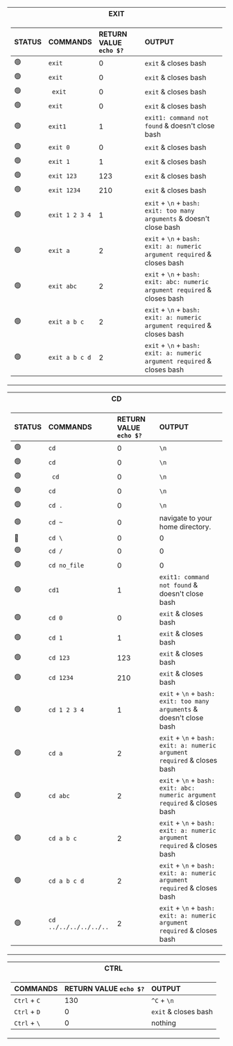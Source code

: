 <div align="center">
<table>
<tr><th>EXIT</th>
<tr><td>

| STATUS        | COMMANDS        | RETURN VALUE `echo $?`  | OUTPUT|
| :---            | :---            | :---    | :---|
| 🟢 | `exit`          | 0       | `exit` & closes bash                                                         |
| 🟢 | `exit `         | 0       | `exit` & closes bash                                                         |
| 🟢 | ` exit`         | 0       | `exit` & closes bash                                                         |
| 🟢 | ` exit `        | 0       | `exit` & closes bash                                                         |
| 🟢 | `exit1`         | 1       | `exit1: command not found` & doesn't close bash                              |
| 🟢 | `exit 0`        | 0       | `exit` & closes bash                                                         |
| 🟢 | `exit 1`        | 1       | `exit` & closes bash                                                         |
| 🟢 | `exit 123`      | 123	    | `exit` & closes bash                                                         |
| 🟢 | `exit 1234`     | 210     | `exit` & closes bash                                                         |
| 🟢 | `exit 1 2 3 4`  | 1	      | `exit` + `\n` + `bash: exit: too many arguments` & doesn't close bash        |
| 🟢 | `exit a`        | 2	      | `exit` + `\n` + `bash: exit: a: numeric argument required` & closes bash     |
| 🟢 | `exit abc`      | 2	      | `exit` + `\n` + `bash: exit: abc: numeric argument required` & closes bash   |
| 🟢 | `exit a b c`    | 2	      | `exit` + `\n` + `bash: exit: a: numeric argument required` & closes bash     |
| 🟢 | `exit a b c d`  | 2	      | `exit` + `\n` + `bash: exit: a: numeric argument required` & closes bash     |

</td></tr> </table
</div>
  
<div align="center">
<table>
<tr><th>CD</th>
<tr><td>

| STATUS | COMMANDS | RETURN VALUE `echo $?` | OUTPUT |
| :--- | :--- | :--- | :--- |
| 🟢 |`cd`            | 0                     | `\n`                              |
| 🟢 |`cd `           | 0                     | `\n`                              |
| 🟢 |` cd`           | 0                     | `\n`                              |
| 🟢 |` cd `          | 0                     | `\n`                              |
| 🟢 |`cd .`          | 0                     | `\n`                              |
| 🟢 |`cd ~`          | 0                     | navigate to your home directory.  |
| 🔵 | `cd \`        | 0                     | 0  |
| 🟢 | `cd /`        | 0                     | 0  |
| 🟢 | `cd no_file`  | 0                     | 0  |
| 🟢 | `cd1`         | 1       | `exit1: command not found` & doesn't close bash                       |
| 🟢 | `cd 0`        | 0       | `exit` & closes bash                                                  |
| 🟢 | `cd 1`        | 1       | `exit` & closes bash                                                  |
| 🟢 | `cd 123`      | 123	    | `exit` & closes bash                                                  |
| 🟢 | `cd 1234`     | 210     | `exit` & closes bash                                                  |
| 🟢 | `cd 1 2 3 4`  | 1	      | `exit` + `\n` + `bash: exit: too many arguments` & doesn't close bash        |
| 🟢 | `cd a`        | 2	      | `exit` + `\n` + `bash: exit: a: numeric argument required` & closes bash     |
| 🟢 | `cd abc`      | 2	      | `exit` + `\n` + `bash: exit: abc: numeric argument required` & closes bash   |
| 🟢 | `cd a b c`    | 2	      | `exit` + `\n` + `bash: exit: a: numeric argument required` & closes bash     |
| 🟢 | `cd a b c d`  | 2	      | `exit` + `\n` + `bash: exit: a: numeric argument required` & closes bash     |
| 🟢 | `cd ../../../../../..` | 2	      | `exit` + `\n` + `bash: exit: a: numeric argument required` & closes bash |

</td></tr> </table
</div>
    
<div align="center">
<table>
<tr><th>CTRL</th>
<tr><td>

| COMMANDS      | RETURN VALUE `echo $?`  | OUTPUT                |
| :---          | :---                  | :---                  |
| `Ctrl` + `C`  | 130                   | `^C` + `\n`           |
| `Ctrl` + `D`  | 0                     | `exit` & closes bash  |
| `Ctrl` + `\`  | 0                     | nothing               |

</td></tr> </table
</div>

